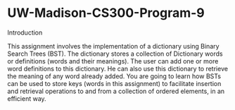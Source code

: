 # UW-Madison-CS300-Program-9

Introduction

This assignment involves the implementation of a dictionary using Binary Search Trees (BST). The dictionary stores a collection of Dictionary words or definitions (words and their meanings). The user can add one or more word definitions to this dictionary. He can also use this dictionary to retrieve the meaning of any word already added. You are going to learn how BSTs can be used to store keys (words in this assignment) to facilitate insertion and retrieval operations to and from a collection of ordered elements, in an efficient way.
